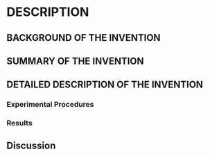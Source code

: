 # DESCRIPTION

## BACKGROUND OF THE INVENTION

## SUMMARY OF THE INVENTION

## DETAILED DESCRIPTION OF THE INVENTION

### Experimental Procedures

### Results

## Discussion

